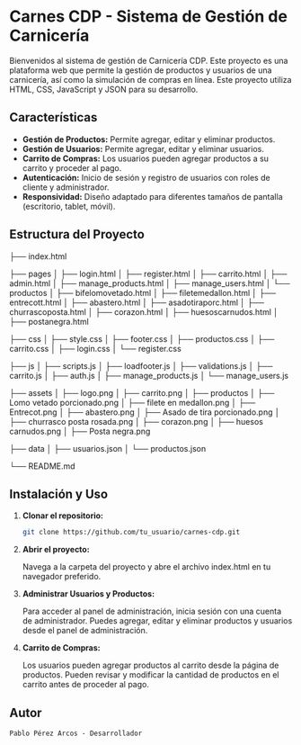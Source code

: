 # Carnes CDP - Sistema de Gestión de Carnicería

Bienvenidos al sistema de gestión de Carnicería CDP. Este proyecto es una plataforma web que permite la gestión de productos y usuarios de una carnicería, así como la simulación de compras en línea. Este proyecto utiliza HTML, CSS, JavaScript y JSON para su desarrollo.

## Características

- **Gestión de Productos:** Permite agregar, editar y eliminar productos.
- **Gestión de Usuarios:** Permite agregar, editar y eliminar usuarios.
- **Carrito de Compras:** Los usuarios pueden agregar productos a su carrito y proceder al pago.
- **Autenticación:** Inicio de sesión y registro de usuarios con roles de cliente y administrador.
- **Responsividad:** Diseño adaptado para diferentes tamaños de pantalla (escritorio, tablet, móvil).

## Estructura del Proyecto
├── index.html

├── pages
│ ├── login.html
│ ├── register.html
│ ├── carrito.html
│ ├── admin.html
│ ├── manage_products.html
│ ├── manage_users.html
│ └── productos
│ ├── bifelomovetado.html
│ ├── filetemedallon.html
│ ├── entrecott.html
│ ├── abastero.html
│ ├── asadotiraporc.html
│ ├── churrascoposta.html
│ ├── corazon.html
│ ├── huesoscarnudos.html
│ ├── postanegra.html

├── css
│ ├── style.css
│ ├── footer.css
│ ├── productos.css
│ ├── carrito.css
│ ├── login.css
│ └── register.css

├── js
│ ├── scripts.js
│ ├── loadfooter.js
│ ├── validations.js
│ ├── carrito.js
│ ├── auth.js
│ ├── manage_products.js
│ └── manage_users.js

├── assets
│ ├── logo.png
│ ├── carrito.png
│ ├── productos
│ ├── Lomo vetado porcionado.png
│ ├── filete en medallon.png
│ ├── Entrecot.png
│ ├── abastero.png
│ ├── Asado de tira porcionado.png
│ ├── churrasco posta rosada.png
│ ├── corazon.png
│ ├── huesos carnudos.png
│ ├── Posta negra.png

├── data
│ ├── usuarios.json
│ └── productos.json

└── README.md


## Instalación y Uso

1. **Clonar el repositorio:**

   ```bash
   git clone https://github.com/tu_usuario/carnes-cdp.git

2. **Abrir el proyecto:**

    Navega a la carpeta del proyecto y abre el archivo index.html en tu navegador preferido.

3. **Administrar Usuarios y Productos:**

    Para acceder al panel de administración, inicia sesión con una cuenta de administrador.
    Puedes agregar, editar y eliminar productos y usuarios desde el panel de administración.

4. **Carrito de Compras:**

    Los usuarios pueden agregar productos al carrito desde la página de productos.
    Pueden revisar y modificar la cantidad de productos en el carrito antes de proceder al pago.

## Autor

    Pablo Pérez Arcos - Desarrollador
